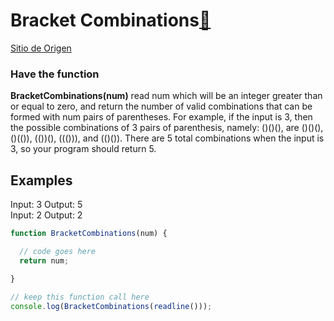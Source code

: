 # Bracket Combinations[🐾](../main.md)
[Sitio de Origen](https://www.coderbyte.com/editor/Bracket%20Combinations:JavaScript)
### Have the function

**BracketCombinations(num)** read num which will be an integer greater than or equal to zero, and return the number of valid combinations that can be formed with num pairs of parentheses. For example, if the input is 3, then the possible combinations of 3 pairs of parenthesis, namely: ()()(), are ()()(), ()(()), (())(), ((())), and (()()). There are 5 total combinations when the input is 3, so your program should return 5.

Examples
---
Input: 3 Output: 5 </br>
Input: 2 Output: 2

```javascript
function BracketCombinations(num) { 

  // code goes here  
  return num; 

}
   
// keep this function call here 
console.log(BracketCombinations(readline()));
```